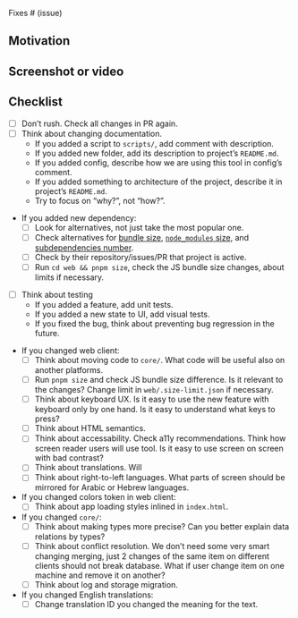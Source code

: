 Fixes # (issue)

<!-- Describe what did you change -->

## Motivation

<!-- Why you did these changes. -->

## Screenshot or video

<!-- Delete if is not appropriated -->

## Checklist

- [ ] Don’t rush. Check all changes in PR again.
- [ ] Think about changing documentation.
  - If you added a script to `scripts/`, add comment with description.
  - If you added new folder, add its description to project’s `README.md`.
  - If you added config, describe how we are using this tool in config’s comment.
  - If you added something to architecture of the project, describe it in project’s `README.md`.
  - Try to focus on “why?”, not “how?”.
- If you added new dependency:
  - [ ] Look for alternatives, not just take the most popular one.
  - [ ] Check alternatives for [bundle size](https://bundlejs.com/), [`node_modules` size](https://packagephobia.com/), and [subdependencies number](https://npmgraph.js.org).
  - [ ] Check by their repository/issues/PR that project is active.
  - [ ] Run `cd web && pnpm size`, check the JS bundle size changes, about limits if necessary.
- [ ] Think about testing
  - If you added a feature, add unit tests.
  - If you added a new state to UI, add visual tests.
  - If you fixed the bug, think about preventing bug regression in the future.
- If you changed web client:
  - [ ] Think about moving code to `core/`. What code will be useful also on another platforms.
  - [ ] Run `pnpm size` and check JS bundle size difference. Is it relevant to the changes? Change limit in `web/.size-limit.json` if necessary.
  - [ ] Think about keyboard UX. Is it easy to use the new feature with keyboard only by one hand. Is it easy to understand what keys to press?
  - [ ] Think about HTML semantics.
  - [ ] Think about accessability. Check a11y recommendations. Think how screen reader users will use tool. Is it easy to use screen on screen with bad contrast?
  - [ ] Think about translations. Will
  - [ ] Think about right-to-left languages. What parts of screen should be mirrored for Arabic or Hebrew languages.
- If you changed colors token in web client:
  - [ ] Think about app loading styles inlined in `index.html`.
- If you changed `core/`:
  - [ ] Think about making types more precise? Can you better explain data relations by types?
  - [ ] Think about conflict resolution. We don’t need some very smart changing merging, just 2 changes of the same item on different clients should not break database. What if user change item on one machine and remove it on another?
  - [ ] Think about log and storage migration.
- If you changed English translations:
  - [ ] Change translation ID you changed the meaning for the text.
